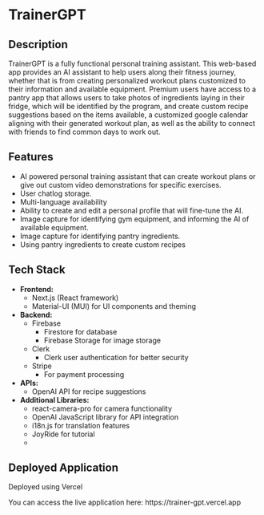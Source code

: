 # TrainerGPT

## Description
TrainerGPT is a fully functional personal training assistant. This web-based app provides an AI assistant to help users along their fitness journey, whether that is from creating personalized workout plans customized to their information and available equipment. Premium users have access to a pantry app that allows users to take photos of ingredients laying in their fridge, which will be identified by the program, and create custom recipe suggestions based on the items available, a customized google calendar aligning with their generated workout plan, as well as the ability to connect with friends to find common days to work out.

## Features
- AI powered personal training assistant that can create workout plans or give out custom video demonstrations for specific exercises.
- User chatlog storage.
- Multi-language availability
- Ability to create and edit a personal profile that will fine-tune the AI.
- Image capture for identifying gym equipment, and informing the AI of available equipment.
- Image capture for identifying pantry ingredients.
- Using pantry ingredients to create custom recipes

## Tech Stack
- **Frontend:**
  - Next.js (React framework)
  - Material-UI (MUI) for UI components and theming
- **Backend:**
  - Firebase
    - Firestore for database
    - Firebase Storage for image storage
  - Clerk
    - Clerk user authentication for better security
  - Stripe
    - For payment processing
- **APIs:**
  - OpenAI API for recipe suggestions
- **Additional Libraries:**
  - react-camera-pro for camera functionality
  - OpenAI JavaScript library for API integration
  - i18n.js for translation features
  - JoyRide for tutorial
  - 

## Deployed Application
<p>Deployed using Vercel</p> 
You can access the live application here: https://trainer-gpt.vercel.app